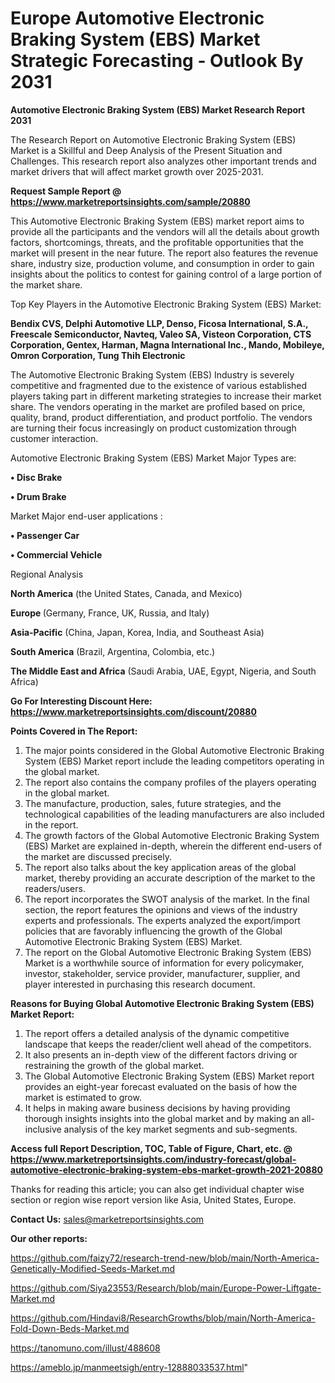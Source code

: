 # Europe Automotive Electronic Braking System (EBS) Market Strategic Forecasting - Outlook By 2031

<strong>Automotive Electronic Braking System (EBS) Market Research Report 2031</strong>

The Research Report on Automotive Electronic Braking System (EBS) Market is a Skillful and Deep Analysis of the Present Situation and Challenges. This research report also analyzes other important trends and market drivers that will affect market growth over 2025-2031.

<strong>Request Sample Report @ <a href=https://www.marketreportsinsights.com/sample/20880>https://www.marketreportsinsights.com/sample/20880</a></strong>

This Automotive Electronic Braking System (EBS) market report aims to provide all the participants and the vendors will all the details about growth factors, shortcomings, threats, and the profitable opportunities that the market will present in the near future. The report also features the revenue share, industry size, production volume, and consumption in order to gain insights about the politics to contest for gaining control of a large portion of the market share.

Top Key Players in the Automotive Electronic Braking System (EBS) Market:

<strong>Bendix CVS, Delphi Automotive LLP, Denso, Ficosa International, S.A., Freescale Semiconductor, Navteq, Valeo SA, Visteon Corporation, CTS Corporation, Gentex, Harman, Magna International Inc., Mando, Mobileye, Omron Corporation, Tung Thih Electronic</strong>

The Automotive Electronic Braking System (EBS) Industry is severely competitive and fragmented due to the existence of various established players taking part in different marketing strategies to increase their market share. The vendors operating in the market are profiled based on price, quality, brand, product differentiation, and product portfolio. The vendors are turning their focus increasingly on product customization through customer interaction.

Automotive Electronic Braking System (EBS) Market Major Types are:

<strong>• Disc Brake

• Drum Brake</strong>

Market Major end-user applications :

<strong>• Passenger Car

• Commercial Vehicle</strong>

Regional Analysis

</u><strong><b>North America</b></strong> (the United States, Canada, and Mexico)

<strong><b>Europe </b></strong>(Germany, France, UK, Russia, and Italy)

<strong><b>Asia-Pacific</b></strong> (China, Japan, Korea, India, and Southeast Asia)

<strong><b>South America</b></strong> (Brazil, Argentina, Colombia, etc.)

<strong><b>The Middle East and Africa</b></strong> (Saudi Arabia, UAE, Egypt, Nigeria, and South Africa)

<strong>Go For Interesting Discount Here: <a href=https://www.marketreportsinsights.com/discount/20880>https://www.marketreportsinsights.com/discount/20880</a></strong>

<strong>Points Covered in The Report:</strong>
<ol>
  <li>The major points considered in the Global Automotive Electronic Braking System (EBS) Market report include the leading competitors operating in the global market.</li>
  <li>The report also contains the company profiles of the players operating in the global market.</li>
  <li>The manufacture, production, sales, future strategies, and the technological capabilities of the leading manufacturers are also included in the report.</li>
  <li>The growth factors of the Global Automotive Electronic Braking System (EBS) Market are explained in-depth, wherein the different end-users of the market are discussed precisely.</li>
  <li>The report also talks about the key application areas of the global market, thereby providing an accurate description of the market to the readers/users.</li>
  <li>The report incorporates the SWOT analysis of the market. In the final section, the report features the opinions and views of the industry experts and professionals. The experts analyzed the export/import policies that are favorably influencing the growth of the Global Automotive Electronic Braking System (EBS) Market.</li>
  <li>The report on the Global Automotive Electronic Braking System (EBS) Market is a worthwhile source of information for every policymaker, investor, stakeholder, service provider, manufacturer, supplier, and player interested in purchasing this research document.</li>
</ol>
<strong>Reasons for Buying Global Automotive Electronic Braking System (EBS) Market Report:</strong>

<ol>
  <li>The report offers a detailed analysis of the dynamic competitive landscape that keeps the reader/client well ahead of the competitors.</li>
  <li>It also presents an in-depth view of the different factors driving or restraining the growth of the global market.</li>
  <li>The Global Automotive Electronic Braking System (EBS) Market report provides an eight-year forecast evaluated on the basis of how the market is estimated to grow.</li>
  <li>It helps in making aware business decisions by having providing thorough insights insights into the global market and by making an all-inclusive analysis of the key market segments and sub-segments.</li>
</ol>
<strong>Access full Report Description, TOC, Table of Figure, Chart, etc. @ <a href=https://www.marketreportsinsights.com/industry-forecast/global-automotive-electronic-braking-system-ebs-market-growth-2021-20880>https://www.marketreportsinsights.com/industry-forecast/global-automotive-electronic-braking-system-ebs-market-growth-2021-20880</a></strong>


Thanks for reading this article; you can also get individual chapter wise section or region wise report version like Asia, United States, Europe.

<strong>Contact Us:</strong>
sales@marketreportsinsights.com

<strong>Our other reports:</strong>

<a href=https://github.com/faizy72/research-trend-new/blob/main/North-America-Genetically-Modified-Seeds-Market.md>https://github.com/faizy72/research-trend-new/blob/main/North-America-Genetically-Modified-Seeds-Market.md</a>

<a href=https://github.com/Siya23553/Research/blob/main/Europe-Power-Liftgate-Market.md>https://github.com/Siya23553/Research/blob/main/Europe-Power-Liftgate-Market.md</a>

<a href=https://github.com/Hindavi8/ResearchGrowths/blob/main/North-America-Fold-Down-Beds-Market.md>https://github.com/Hindavi8/ResearchGrowths/blob/main/North-America-Fold-Down-Beds-Market.md</a>

<a href=https://tanomuno.com/illust/488608>https://tanomuno.com/illust/488608</a>

<a href=https://ameblo.jp/manmeetsigh/entry-12888033537.html>https://ameblo.jp/manmeetsigh/entry-12888033537.html</a>"
